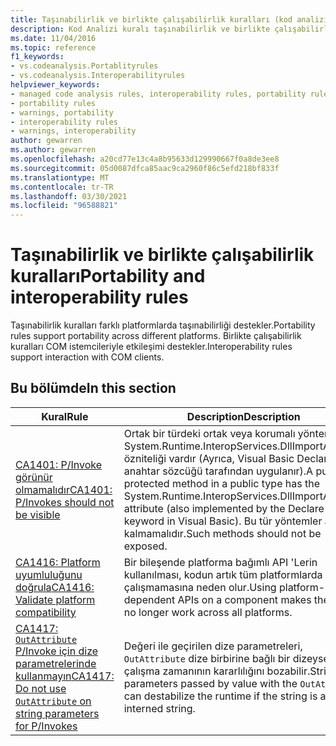 ```yaml
---
title: Taşınabilirlik ve birlikte çalışabilirlik kuralları (kod analizi)
description: Kod Analizi kuralı taşınabilirlik ve birlikte çalışabilirlik kuralları hakkında bilgi edinin
ms.date: 11/04/2016
ms.topic: reference
f1_keywords:
- vs.codeanalysis.Portablityrules
- vs.codeanalysis.Interoperabilityrules
helpviewer_keywords:
- managed code analysis rules, interoperability rules, portability rules
- portability rules
- warnings, portability
- interoperability rules
- warnings, interoperability
author: gewarren
ms.author: gewarren
ms.openlocfilehash: a20cd77e13c4a8b95633d129990667f0a8de3ee8
ms.sourcegitcommit: 05d0087dfca85aac9ca2960f86c5efd218bf833f
ms.translationtype: MT
ms.contentlocale: tr-TR
ms.lasthandoff: 03/30/2021
ms.locfileid: "96588821"
---
```

# <a name="portability-and-interoperability-rules"></a><span data-ttu-id="0c8ec-103">Taşınabilirlik ve birlikte çalışabilirlik kuralları</span><span class="sxs-lookup"><span data-stu-id="0c8ec-103">Portability and interoperability rules</span></span>

<span data-ttu-id="0c8ec-104">Taşınabilirlik kuralları farklı platformlarda taşınabilirliği destekler.</span><span class="sxs-lookup"><span data-stu-id="0c8ec-104">Portability rules support portability across different platforms.</span></span> <span data-ttu-id="0c8ec-105">Birlikte çalışabilirlik kuralları COM istemcileriyle etkileşimi destekler.</span><span class="sxs-lookup"><span data-stu-id="0c8ec-105">Interoperability rules support interaction with COM clients.</span></span>

## <a name="in-this-section"></a><span data-ttu-id="0c8ec-106">Bu bölümde</span><span class="sxs-lookup"><span data-stu-id="0c8ec-106">In this section</span></span>

| <span data-ttu-id="0c8ec-107">Kural</span><span class="sxs-lookup"><span data-stu-id="0c8ec-107">Rule</span></span> | <span data-ttu-id="0c8ec-108">Description</span><span class="sxs-lookup"><span data-stu-id="0c8ec-108">Description</span></span> |
| - | - |
| [<span data-ttu-id="0c8ec-109">CA1401: P/Invoke görünür olmamalıdır</span><span class="sxs-lookup"><span data-stu-id="0c8ec-109">CA1401: P/Invokes should not be visible</span></span>](ca1401.md) | <span data-ttu-id="0c8ec-110">Ortak bir türdeki ortak veya korumalı yöntemin System.Runtime.InteropServices.DllImportAttribute özniteliği vardır (Ayrıca, Visual Basic Declare anahtar sözcüğü tarafından uygulanır).</span><span class="sxs-lookup"><span data-stu-id="0c8ec-110">A public or protected method in a public type has the System.Runtime.InteropServices.DllImportAttribute attribute (also implemented by the Declare keyword in Visual Basic).</span></span> <span data-ttu-id="0c8ec-111">Bu tür yöntemler açıkta kalmamalıdır.</span><span class="sxs-lookup"><span data-stu-id="0c8ec-111">Such methods should not be exposed.</span></span> |
| [<span data-ttu-id="0c8ec-112">CA1416: Platform uyumluluğunu doğrula</span><span class="sxs-lookup"><span data-stu-id="0c8ec-112">CA1416: Validate platform compatibility</span></span>](ca1416.md) | <span data-ttu-id="0c8ec-113">Bir bileşende platforma bağımlı API 'Lerin kullanılması, kodun artık tüm platformlarda çalışmamasına neden olur.</span><span class="sxs-lookup"><span data-stu-id="0c8ec-113">Using platform-dependent APIs on a component makes the code no longer work across all platforms.</span></span> |
| [<span data-ttu-id="0c8ec-114">CA1417: `OutAttribute` P/Invoke için dize parametrelerinde kullanmayın</span><span class="sxs-lookup"><span data-stu-id="0c8ec-114">CA1417: Do not use `OutAttribute` on string parameters for P/Invokes</span></span>](ca1417.md) | <span data-ttu-id="0c8ec-115">Değeri ile geçirilen dize parametreleri, `OutAttribute` dize birbirine bağlı bir dizeyse çalışma zamanının kararlılığını bozabilir.</span><span class="sxs-lookup"><span data-stu-id="0c8ec-115">String parameters passed by value with the `OutAttribute` can destabilize the runtime if the string is an interned string.</span></span> |

